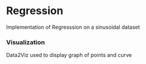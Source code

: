 # Regression
Implementation of Regresssion on a sinusoidal dataset

### Visualization
Data2Viz used to display graph of points and curve

